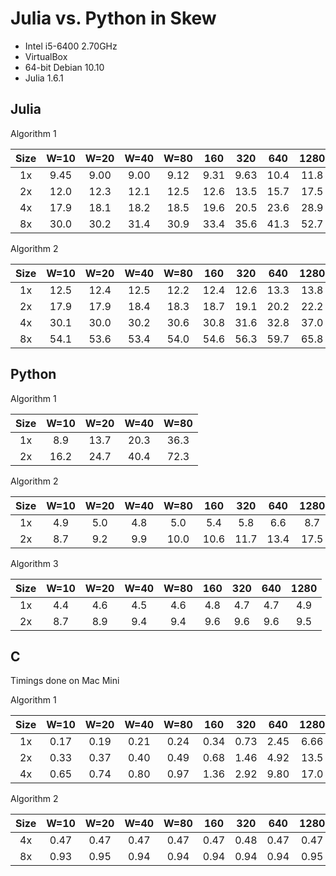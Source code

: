 Julia vs. Python in Skew
========================

+ Intel i5-6400 2.70GHz
+ VirtualBox
+ 64-bit Debian 10.10
+ Julia 1.6.1 

## Julia ##

Algorithm 1

| Size | W=10 | W=20 | W=40 | W=80 |  160 |  320 |  640 | 1280 |
|:----:|:----:|:----:|:----:|:----:|:----:|:----:|:----:|:----:|
|  1x  | 9.45 | 9.00 | 9.00 | 9.12 | 9.31 | 9.63 | 10.4 | 11.8 |
|  2x  | 12.0 | 12.3 | 12.1 | 12.5 | 12.6 | 13.5 | 15.7 | 17.5 |
|  4x  | 17.9 | 18.1 | 18.2 | 18.5 | 19.6 | 20.5 | 23.6 | 28.9 |
|  8x  | 30.0 | 30.2 | 31.4 | 30.9 | 33.4 | 35.6 | 41.3 | 52.7 |

Algorithm 2

| Size | W=10 | W=20 | W=40 | W=80 |  160 |  320 |  640 | 1280 |
|:----:|:----:|:----:|:----:|:----:|:----:|:----:|:----:|:----:|
|  1x  | 12.5 | 12.4 | 12.5 | 12.2 | 12.4 | 12.6 | 13.3 | 13.8 |
|  2x  | 17.9 | 17.9 | 18.4 | 18.3 | 18.7 | 19.1 | 20.2 | 22.2 |
|  4x  | 30.1 | 30.0 | 30.2 | 30.6 | 30.8 | 31.6 | 32.8 | 37.0 |
|  8x  | 54.1 | 53.6 | 53.4 | 54.0 | 54.6 | 56.3 | 59.7 | 65.8 |

## Python ##

Algorithm 1

| Size | W=10 | W=20 | W=40 | W=80 |
|:----:|:----:|:----:|:----:|:----:|
|  1x  |  8.9 | 13.7 | 20.3 | 36.3 |
|  2x  | 16.2 | 24.7 | 40.4 | 72.3 |

Algorithm 2

| Size | W=10 | W=20 | W=40 | W=80 |  160 |  320 |  640 | 1280 |
|:----:|:----:|:----:|:----:|:----:|:----:|:----:|:----:|:----:|
|  1x  |  4.9 |  5.0 |  4.8 |  5.0 |  5.4 |  5.8 |  6.6 |  8.7 |
|  2x  |  8.7 |  9.2 |  9.9 | 10.0 | 10.6 | 11.7 | 13.4 | 17.5 |

Algorithm 3

| Size | W=10 | W=20 | W=40 | W=80 |  160 |  320 |  640 | 1280 |
|:----:|:----:|:----:|:----:|:----:|:----:|:----:|:----:|:----:|
|  1x  |  4.4 |  4.6 |  4.5 |  4.6 |  4.8 |  4.7 |  4.7 |  4.9 | 
|  2x  |  8.7 |  8.9 |  9.4 |  9.4 |  9.6 |  9.6 |  9.6 |  9.5 |

## C ##

Timings done on Mac Mini

Algorithm 1

| Size | W=10 | W=20 | W=40 | W=80 |  160 |  320 |  640 | 1280 |
|:----:|:----:|:----:|:----:|:----:|:----:|:----:|:----:|:----:|
|  1x  | 0.17 | 0.19 | 0.21 | 0.24 | 0.34 | 0.73 | 2.45 | 6.66 |
|  2x  | 0.33 | 0.37 | 0.40 | 0.49 | 0.68 | 1.46 | 4.92 | 13.5 |
|  4x  | 0.65 | 0.74 | 0.80 | 0.97 | 1.36 | 2.92 | 9.80 | 17.0 |

Algorithm 2

| Size | W=10 | W=20 | W=40 | W=80 |  160 |  320 |  640 | 1280 |
|:----:|:----:|:----:|:----:|:----:|:----:|:----:|:----:|:----:|
|  4x  | 0.47 | 0.47 | 0.47 | 0.47 | 0.47 | 0.48 | 0.47 | 0.47 |
|  8x  | 0.93 | 0.95 | 0.94 | 0.94 | 0.94 | 0.94 | 0.94 | 0.95 |
